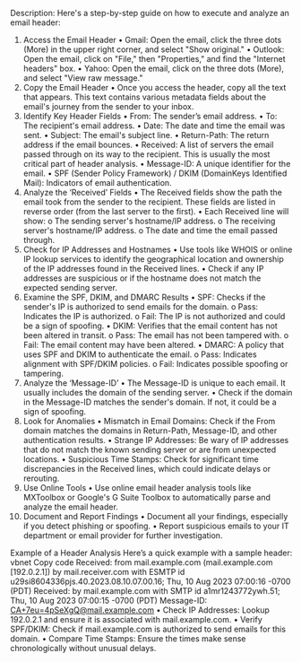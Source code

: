 
Description:
Here's a step-by-step guide on how to execute and analyze an email header:
1. Access the Email Header
•	Gmail: Open the email, click the three dots (More) in the upper right corner, and select "Show original."
•	Outlook: Open the email, click on "File," then "Properties," and find the "Internet headers" box.
•	Yahoo: Open the email, click on the three dots (More), and select "View raw message."
2. Copy the Email Header
•	Once you access the header, copy all the text that appears. This text contains various metadata fields about the email's journey from the sender to your inbox.
3. Identify Key Header Fields
•	From: The sender’s email address.
•	To: The recipient's email address.
•	Date: The date and time the email was sent.
•	Subject: The email's subject line.
•	Return-Path: The return address if the email bounces.
•	Received: A list of servers the email passed through on its way to the recipient. This is usually the most critical part of header analysis.
•	Message-ID: A unique identifier for the email.
•	SPF (Sender Policy Framework) / DKIM (DomainKeys Identified Mail): Indicators of email authentication.
4. Analyze the ‘Received’ Fields
•	The Received fields show the path the email took from the sender to the recipient. These fields are listed in reverse order (from the last server to the first).
•	Each Received line will show:
o	The sending server's hostname/IP address.
o	The receiving server's hostname/IP address.
o	The date and time the email passed through.
5. Check for IP Addresses and Hostnames
•	Use tools like WHOIS or online IP lookup services to identify the geographical location and ownership of the IP addresses found in the Received lines.
•	Check if any IP addresses are suspicious or if the hostname does not match the expected sending server.
6. Examine the SPF, DKIM, and DMARC Results
•	SPF: Checks if the sender's IP is authorized to send emails for the domain.
o	Pass: Indicates the IP is authorized.
o	Fail: The IP is not authorized and could be a sign of spoofing.
•	DKIM: Verifies that the email content has not been altered in transit.
o	Pass: The email has not been tampered with.
o	Fail: The email content may have been altered.
•	DMARC: A policy that uses SPF and DKIM to authenticate the email.
o	Pass: Indicates alignment with SPF/DKIM policies.
o	Fail: Indicates possible spoofing or tampering.
7. Analyze the ‘Message-ID’
•	The Message-ID is unique to each email. It usually includes the domain of the sending server.
•	Check if the domain in the Message-ID matches the sender's domain. If not, it could be a sign of spoofing.
8. Look for Anomalies
•	Mismatch in Email Domains: Check if the From domain matches the domains in Return-Path, Message-ID, and other authentication results.
•	Strange IP Addresses: Be wary of IP addresses that do not match the known sending server or are from unexpected locations.
•	Suspicious Time Stamps: Check for significant time discrepancies in the Received lines, which could indicate delays or rerouting.
9. Use Online Tools
•	Use online email header analysis tools like MXToolbox or Google's G Suite Toolbox to automatically parse and analyze the email header.
10. Document and Report Findings
•	Document all your findings, especially if you detect phishing or spoofing.
•	Report suspicious emails to your IT department or email provider for further investigation.











Example of a Header Analysis
Here’s a quick example with a sample header:
vbnet
Copy code
Received: from mail.example.com (mail.example.com [192.0.2.1])
  by mail.receiver.com with ESMTP id u29si8604336pjs.40.2023.08.10.07.00.16;
  Thu, 10 Aug 2023 07:00:16 -0700 (PDT)
Received: by mail.example.com with SMTP id a1mr1243772ywh.51;
  Thu, 10 Aug 2023 07:00:15 -0700 (PDT)
Message-ID: <CA+7eu=4pSeXgQ@mail.example.com>
•	Check IP Addresses: Lookup 192.0.2.1 and ensure it is associated with mail.example.com.
•	Verify SPF/DKIM: Check if mail.example.com is authorized to send emails for this domain.
•	Compare Time Stamps: Ensure the times make sense chronologically without unusual delays.

